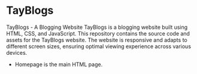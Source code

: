 # TayBlogs
TayBlogs - A Blogging Website  TayBlogs is a blogging website built using HTML, CSS, and JavaScript. This repository contains the source code and assets for the TayBlogs website. The website is responsive and adapts to different screen sizes, ensuring optimal viewing experience across various devices.

- Homepage is the main HTML page.
